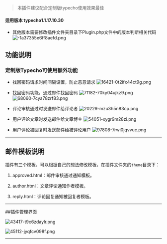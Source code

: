 > 本插件建议配合定制版typecho使用效果最佳

#### 适用版本 typecho1.1.17.10.30

- 其他版本需要修改插件文件夹目录下Plugin.php文件中的版本判断相关代码
![-1a37355e6ff8aefd.png][1]

## 功能说明
### 定制版Typecho可使用额外功能
- 找回密码请求时间间隔设置，防止恶意请求
![16421-0t2ifx44ct9g.png](https://www.xggm.top/usr/uploads/2022/08/1223188977.png)

- 找回密码功能，通过邮件找回密码
![71182-70ky04ujkz9.png](https://www.xggm.top/usr/uploads/2022/07/2992549955.png)
![68060-7cya78zrf83.png](https://www.xggm.top/usr/uploads/2022/08/3226386662.png)

- 评论审核通过时发送邮件给评论者
![20229-mzu3h5n83cp.png](https://www.xggm.top/usr/uploads/2022/07/1090835643.png)

- 用户评论文章时发送邮件给文章博主
![54051-xygr9m28zi.png](https://www.xggm.top/usr/uploads/2022/07/1330187515.png)

- 用户评论被回复时发送邮件给被评论用户
![97808-7rwi0jqvvuc.png](https://www.xggm.top/usr/uploads/2022/07/1054048011.png)


----------


## 邮件模板说明

插件有三个模板，可以根据自己的想法修改模板，在插件文件夹的`theme`目录下：

1. approved.html：邮件审核通过通知模板。

2. author.html：文章评论通知作者模板。

3. reply.html：评论回复通知被回复者模板。


----------


##插件管理界面

![43417-t9c6zdaylr.png](https://www.xggm.top/usr/uploads/2022/08/3714260072.png)

![45112-jyqfcv098f.png](https://www.xggm.top/usr/uploads/2022/08/2321282562.png)


----------


  [1]: https://www.xggm.top/usr/uploads/2022/07/2779981298.png
